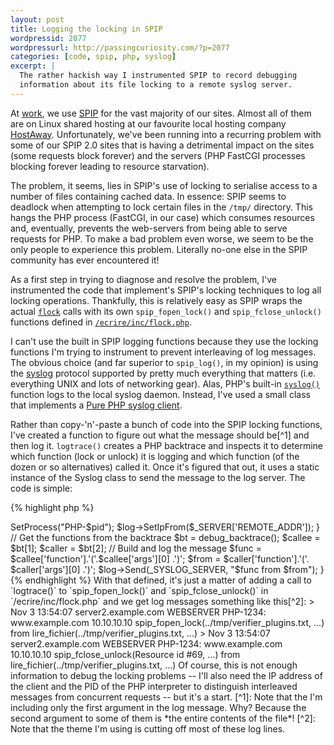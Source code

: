 ```yaml
--- 
layout: post
title: Logging the locking in SPIP
wordpressid: 2077
wordpressurl: http://passingcuriosity.com/?p=2077
categories: [code, spip, php, syslog]
excerpt: |
  The rather hackish way I instrumented SPIP to record debugging
  information about its file locking to a remote syslog server.
---
```


At [work](http://bouncingorange.com/), we use
[SPIP](http://www.spip.net/) for the vast majority of our sites.
Almost all of them are on Linux shared hosting at our favourite local
hosting company [HostAway](http://www.hostaway.net.au/).
Unfortunately, we've been running into a recurring problem with some
of our SPIP 2.0 sites that is having a detrimental impact on the sites
(some requests block forever) and the servers (PHP FastCGI processes
blocking forever leading to resource starvation).

The problem, it seems, lies in SPIP's use of locking to serialise
access to a number of files containing cached data. In essence: SPIP
seems to deadlock when attempting to lock certain files in the `/tmp/`
directory. This hangs the PHP process (FastCGI, in our case) which
consumes resources and, eventually, prevents the web-servers from
being able to serve requests for PHP. To make a bad problem even
worse, we seem to be the only people to experience this problem.
Literally no-one else in the SPIP community has ever encountered it!

As a first step in trying to diagnose and resolve the problem, I've
instrumented the code that implement's SPIP's locking techniques to
log all locking operations. Thankfully, this is relatively easy as
SPIP wraps the actual [`flock`](http://php.net/flock) calls with its
own `spip_fopen_lock()` and `spip_fclose_unlock()` functions defined
in
[`/ecrire/inc/flock.php`](http://trac.rezo.net/trac/spip/browser/spip/ecrire/inc/flock.php).

I can't use the built in SPIP logging functions because they use the
locking functions I'm trying to instrument to prevent interleaving of
log messages. The obvious choice (and far superior to `spip_log()`, in
my opinion) is using the [syslog](http://en.wikipedia.org/wiki/Syslog)
protocol supported by pretty much everything that matters (i.e.
everything UNIX and lots of networking gear). Alas, PHP's built-in
[`syslog()`](http://php.net/syslog) function logs to the local syslog
daemon. Instead, I've used a small class that implements a [Pure PHP
syslog client](http://www.phpclasses.org/browse/file/12157.html).

Rather than copy-'n'-paste a bunch of code into the SPIP locking
functions, I've created a function to figure out what the message
should be[^1] and then log it. `logtrace()` creates a PHP backtrace
and inspects it to determine which function (lock or unlock) it is
logging and which function (of the dozen or so alternatives) called
it. Once it's figured that out, it uses a static instance of the
Syslog class to send the message to the log server. The code is
simple:

{% highlight php %}
<?php

require_once('syslog.php');

@define("_SYSLOG_SERVER", "192.168.1.1");

function logtrace() {
	// The syslog client
	static $log;
	if (! $log) {
		$pid = getmypid();
		$log = new Syslog();
		$log->SetProcess("PHP-$pid");
		$log->SetIpFrom($_SERVER['REMOTE_ADDR']);
	}

	// Get the functions from the backtrace
	$bt = debug_backtrace();
	$callee = $bt[1];
	$caller = $bt[2];
	
	// Build and log the message
	$func = $callee['function'].'('.$callee['args'][0] .')';
	$from = $caller['function'].'('. $caller['args'][0] .')';
	$log->Send(_SYSLOG_SERVER, "$func from $from");
}
{% endhighlight %}

With that defined, it's just a matter of adding a call to `logtrace()` to `spip_fopen_lock()` and `spip_fclose_unlock()` in `/ecrire/inc/flock.php` and we get log messages something like this[^2]:

>     Nov  3 13:54:07 server2.example.com WEBSERVER PHP-1234: www.example.com 10.10.10.10 spip_fopen_lock(../tmp/verifier_plugins.txt, ...) from lire_fichier(../tmp/verifier_plugins.txt, ...)
>     Nov  3 13:54:07 server2.example.com WEBSERVER PHP-1234: www.example.com 10.10.10.10 spip_fclose_unlock(Resource id #69, ...) from lire_fichier(../tmp/verifier_plugins.txt, ...)

Of course, this is not enough information to debug the locking problems -- I'll also need the IP address of the client and the PID of the PHP interpreter to distinguish interleaved messages from concurrent requests -- but it's a start.

[^1]: Note that the I'm including only the first argument in the log message. Why? Because the second argument to some of them is *the entire contents of the file*!
[^2]: Note that the theme I'm using is cutting off most of these log lines.
